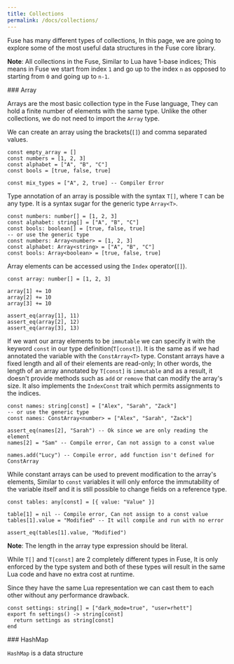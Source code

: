 ```yaml
---
title: Collections
permalink: /docs/collections/
---
```


Fuse has many different types of collections, In this page, we are going to explore some of the most useful data structures in the Fuse core library.

__Note__: All collections in the Fuse, Similar to Lua have 1-base indices; This means in Fuse we start from index `1` and go up to the index `n` as opposed to starting from `0` and going up to `n-1`.

<a name="array" />
### Array

Arrays are the most basic collection type in the Fuse language, They can hold a finite number of elements with the same type. Unlike the other collections, we do not need to import the `Array` type.

We can create an array using the brackets(`[]`) and comma separated values.

```fuse
const empty_array = []
const numbers = [1, 2, 3]
const alphabet = ["A", "B", "C"]
const bools = [true, false, true]

const mix_types = ["A", 2, true] -- Compiler Error
```

Type annotation of an array is possible with the syntax `T[]`, where `T` can be any type. It is a syntax sugar for the generic type `Array<T>`.

```fuse
const numbers: number[] = [1, 2, 3]
const alphabet: string[] = ["A", "B", "C"]
const bools: boolean[] = [true, false, true]
-- or use the generic type
const numbers: Array<number> = [1, 2, 3]
const alphabet: Array<string> = ["A", "B", "C"]
const bools: Array<boolean> = [true, false, true]
```

Array elements can be accessed using the `Index` operator(`[]`).

```fuse
const array: number[] = [1, 2, 3]

array[1] += 10
array[2] += 10
array[3] += 10

assert_eq(array[1], 11)
assert_eq(array[2], 12)
assert_eq(array[3], 13)
```

If we want our array elements to be `immutable` we can specify it with the keyword `const` in our type definition(`T[const]`). It is the same as if we had annotated the variable with the `ConstArray<T>` type. Constant arrays have a fixed length and all of their elements are read-only; In other words, the length of an array annotated by `T[const]` is `immutable` and as a result, it doesn't provide methods such as `add` or `remove` that can modify the array's size. It also implements the `IndexConst` trait which permits assignments to the indices.

```fuse
const names: string[const] = ["Alex", "Sarah", "Zack"]
-- or use the generic type
const names: ConstArray<number> = ["Alex", "Sarah", "Zack"]

assert_eq(names[2], "Sarah") -- Ok since we are only reading the element
names[2] = "Sam" -- Compile error, Can not assign to a const value

names.add("Lucy") -- Compile error, add function isn't defined for ConstArray
```

While constant arrays can be used to prevent modification to the array's elements, Similar to `const` variables it will only enforce the immutability of the variable itself and it is still possible to change fields on a reference type.

```fuse
const tables: any[const] = [{ value: "Value" }]

table[1] = nil -- Compile error, Can not assign to a const value
tables[1].value = "Modified" -- It will compile and run with no error

assert_eq(tables[1].value, "Modified")
```

__Note__: The length in the array type expression should be literal.


While `T[]` and `T[const]` are 2 completely different types in Fuse, It is only enforced by the type system and both of these types will result in the same Lua code and have no extra cost at runtime.

Since they have the same Lua representation we can cast them to each other without any performance drawback.

```fuse
const settings: string[] = ["dark_mode=true", "user=rhett"]
export fn settings() -> string[const]
  return settings as string[const]
end
```

<a name="hashmap" />
### HashMap

`HashMap` is a data structure 
